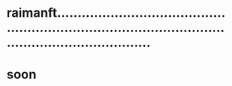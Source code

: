# raimanft.................................................................................................................................
# soon
